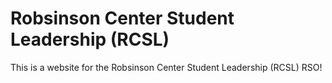 # Robsinson Center Student Leadership (RCSL)

This is a website for the Robsinson Center Student Leadership (RCSL) RSO!